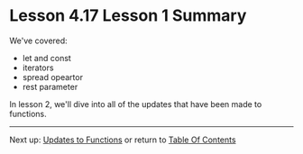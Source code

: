 # Lesson 4.17 Lesson 1 Summary

We've covered:
- let and const
- iterators
- spread opeartor
- rest parameter

In lesson 2, we'll dive into all of the updates that have been made to functions.

- - -
Next up: [Updates to Functions](ND024_Part3_Lesson05_01.md) or return to [Table Of Contents](./ND024_TableOfContents.md)
